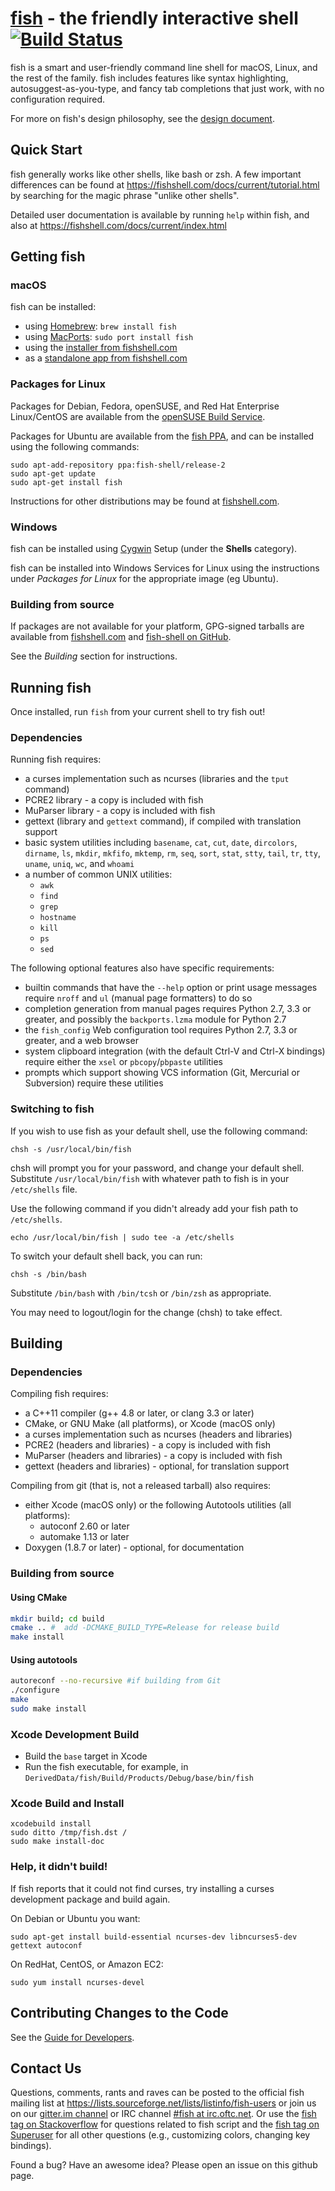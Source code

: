[fish](https://fishshell.com/) - the friendly interactive shell [![Build Status](https://travis-ci.org/fish-shell/fish-shell.svg?branch=master)](https://travis-ci.org/fish-shell/fish-shell)
================================================

fish is a smart and user-friendly command line shell for macOS, Linux, and the rest of the family.
fish includes features like syntax highlighting, autosuggest-as-you-type, and fancy tab completions
that just work, with no configuration required.

For more on fish's design philosophy, see the [design document](https://fishshell.com/docs/current/design.html).

## Quick Start

fish generally works like other shells, like bash or zsh. A few important differences can be found at <https://fishshell.com/docs/current/tutorial.html> by searching for the magic phrase "unlike other shells".

Detailed user documentation is available by running `help` within fish, and also at <https://fishshell.com/docs/current/index.html>

## Getting fish

### macOS

fish can be installed:

* using [Homebrew](http://brew.sh/): `brew install fish`
* using [MacPorts](https://www.macports.org/): `sudo port install fish`
* using the [installer from fishshell.com](https://fishshell.com/)
* as a [standalone app from fishshell.com](https://fishshell.com/)

### Packages for Linux

Packages for Debian, Fedora, openSUSE, and Red Hat Enterprise Linux/CentOS are available from the
[openSUSE Build
Service](https://software.opensuse.org/download.html?project=shells%3Afish%3Arelease%3A2&package=fish).

Packages for Ubuntu are available from the [fish
PPA](https://launchpad.net/~fish-shell/+archive/ubuntu/release-2), and can be installed using the
following commands:

```
sudo apt-add-repository ppa:fish-shell/release-2
sudo apt-get update
sudo apt-get install fish
```

Instructions for other distributions may be found at [fishshell.com](https://fishshell.com).

### Windows

fish can be installed using [Cygwin](https://cygwin.com/) Setup (under the **Shells** category).

fish can be installed into Windows Services for Linux using the instructions under *Packages for
Linux* for the appropriate image (eg Ubuntu).

### Building from source

If packages are not available for your platform, GPG-signed tarballs are available from
[fishshell.com](https://fishshell.com/) and [fish-shell on
GitHub](https://github.com/fish-shell/fish-shell/releases).

See the *Building* section for instructions.

## Running fish

Once installed, run `fish` from your current shell to try fish out!

### Dependencies

Running fish requires:

* a curses implementation such as ncurses (libraries and the `tput` command)
* PCRE2 library - a copy is included with fish
* MuParser library - a copy is included with fish
* gettext (library and `gettext` command), if compiled with translation support
* basic system utilities including `basename`, `cat`, `cut`, `date`, `dircolors`, `dirname`, `ls`,
  `mkdir`, `mkfifo`, `mktemp`, `rm`, `seq`, `sort`, `stat`, `stty`, `tail`, `tr`, `tty`, `uname`,
  `uniq`, `wc`, and `whoami`
* a number of common UNIX utilities:
    * `awk`
    * `find`
    * `grep`
    * `hostname`
    * `kill`
    * `ps`
    * `sed`

The following optional features also have specific requirements:

* builtin commands that have the `--help` option or print usage messages require `nroff` and
  `ul` (manual page formatters) to do so
* completion generation from manual pages requires Python 2.7, 3.3 or greater, and possibly the
  `backports.lzma` module for Python 2.7
* the `fish_config` Web configuration tool requires Python 2.7, 3.3 or greater, and a web browser
* system clipboard integration (with the default Ctrl-V and Ctrl-X bindings) require either the
  `xsel` or `pbcopy`/`pbpaste` utilities
* prompts which support showing VCS information (Git, Mercurial or Subversion) require these
  utilities

### Switching to fish

If you wish to use fish as your default shell, use the following command:

	chsh -s /usr/local/bin/fish

chsh will prompt you for your password, and change your default shell. Substitute `/usr/local/bin/fish` with whatever path to fish is in your `/etc/shells` file.

Use the following command if you didn't already add your fish path to `/etc/shells`.

    echo /usr/local/bin/fish | sudo tee -a /etc/shells

To switch your default shell back, you can run:

	chsh -s /bin/bash

Substitute `/bin/bash` with `/bin/tcsh` or `/bin/zsh` as appropriate.

You may need to logout/login for the change (chsh) to take effect.

## Building

### Dependencies

Compiling fish requires:

* a C++11 compiler (g++ 4.8 or later, or clang 3.3 or later)
* CMake, or GNU Make (all platforms), or Xcode (macOS only)
* a curses implementation such as ncurses (headers and libraries)
* PCRE2 (headers and libraries) - a copy is included with fish
* MuParser (headers and libraries) - a copy is included with fish
* gettext (headers and libraries) - optional, for translation support

Compiling from git (that is, not a released tarball) also requires:

* either Xcode (macOS only) or the following Autotools utilities (all platforms):
    * autoconf 2.60 or later
    * automake 1.13 or later
* Doxygen (1.8.7 or later) - optional, for documentation

### Building from source

#### Using CMake

```bash
mkdir build; cd build
cmake .. #  add -DCMAKE_BUILD_TYPE=Release for release build
make install
````

#### Using autotools

```bash
autoreconf --no-recursive #if building from Git
./configure
make
sudo make install
```

### Xcode Development Build

* Build the `base` target in Xcode
* Run the fish executable, for example, in `DerivedData/fish/Build/Products/Debug/base/bin/fish`

### Xcode Build and Install

    xcodebuild install
    sudo ditto /tmp/fish.dst /
    sudo make install-doc

### Help, it didn't build!

If fish reports that it could not find curses, try installing a curses development package and build again.

On Debian or Ubuntu you want:

    sudo apt-get install build-essential ncurses-dev libncurses5-dev gettext autoconf

On RedHat, CentOS, or Amazon EC2:

    sudo yum install ncurses-devel

## Contributing Changes to the Code

See the [Guide for Developers](CONTRIBUTING.md).

## Contact Us

Questions, comments, rants and raves can be posted to the official fish mailing list at <https://lists.sourceforge.net/lists/listinfo/fish-users> or join us on our [gitter.im channel](https://gitter.im/fish-shell/fish-shell) or IRC channel [#fish at irc.oftc.net](https://webchat.oftc.net/?channels=fish). Or use the [fish tag on Stackoverflow](https://stackoverflow.com/questions/tagged/fish) for questions related to fish script and the [fish tag on Superuser](https://superuser.com/questions/tagged/fish) for all other questions (e.g., customizing colors, changing key bindings).

Found a bug? Have an awesome idea? Please open an issue on this github page.
